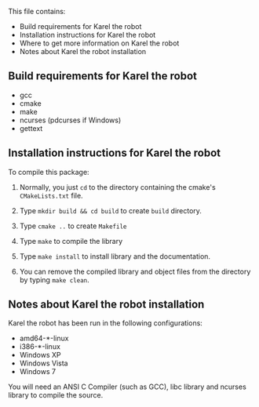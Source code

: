 This file contains:

- Build requirements for Karel the robot
- Installation instructions for Karel the robot
- Where to get more information on Karel the robot
- Notes about Karel the robot installation

## Build requirements for Karel the robot

- gcc
- cmake
- make
- ncurses (pdcurses if Windows)
- gettext


## Installation instructions for Karel the robot

To compile this package:

1.  Normally, you just `cd` to the directory containing the cmake's `CMakeLists.txt` file.

2.  Type `mkdir build && cd build` to create `build` directory.

3.  Type `cmake ..` to create `Makefile`

4.  Type `make` to compile the library

5.  Type `make install` to install library and the documentation.

6.  You can remove the compiled library and object files from the directory by typing `make clean`.  


## Notes about Karel the robot installation

Karel the robot has been run in the following configurations:

* amd64-*-linux
* i386-*-linux
* Windows XP
* Windows Vista
* Windows 7

You will need an ANSI C Compiler (such as GCC), libc library and ncurses library to compile the source.  
